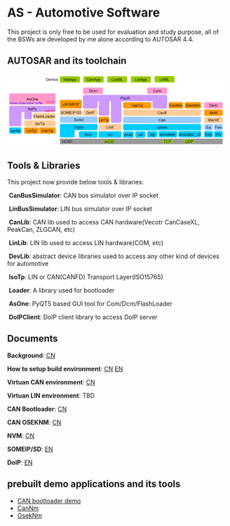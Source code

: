 # AS - Automotive Software

This project is only free to be used for evaluation and study purpose, all of the BSWs are developed by me alone according to AUTOSAR 4.4.

## AUTOSAR and its toolchain

![architecture](doc/images/architecture.png)

## Tools & Libraries

This project now provide below tools & libraries:

​	**CanBusSimulator**: CAN bus simulator over IP socket

​	**LinBusSimulator**: LIN bus simulator over IP socket

​	**CanLib**: CAN lib used to access CAN hardware(Vecotr CanCaseXL, PeakCan, ZLGCAN, etc)

​	**LinLib**: LIN lib used to access LIN hardware(COM, etc)

​	**DevLib**: abstract device libraries used to access any other kind of devices for automotive

​	**IsoTp**: LIN or CAN(CANFD) Transport Layer(ISO15765)

​	**Loader**: A library used for bootloader

​	**AsOne**: PyQT5 based GUI tool for Com/Dcm/FlashLoader

​	**DoIPClient**: DoIP client library to access DoIP server

## Documents

  **Background**: [CN](doc/CN/background.md)

  **How to setup build environment**: [CN](doc/CN/build-env-setup.md) [EN](doc/EN/build-env-setup.md)

  **Virtuan CAN environment**: [CN](doc/CN/virtual-can-env.md)

  **Virtuan LIN environment**: TBD

  **CAN Bootloader**: [CN](doc/CN/can-bootloader.md)

  **CAN OSEKNM**: [CN](doc/CN/can-oseknm.md)

  **NVM**: [CN](doc/CN/nvm.md)

  **SOMEIP/SD**: [EN](doc/EN/SOMEIP-SD.md)

  **DoIP**: [EN](doc/EN/DoIP.md)

## prebuilt demo applications and its tools

* [CAN bootloader demo](examples/CAN-BOOTLOADER.md)
* [CanNm](examples/CanNm.md)
* [OsekNm](examples/OsekNm.md)





